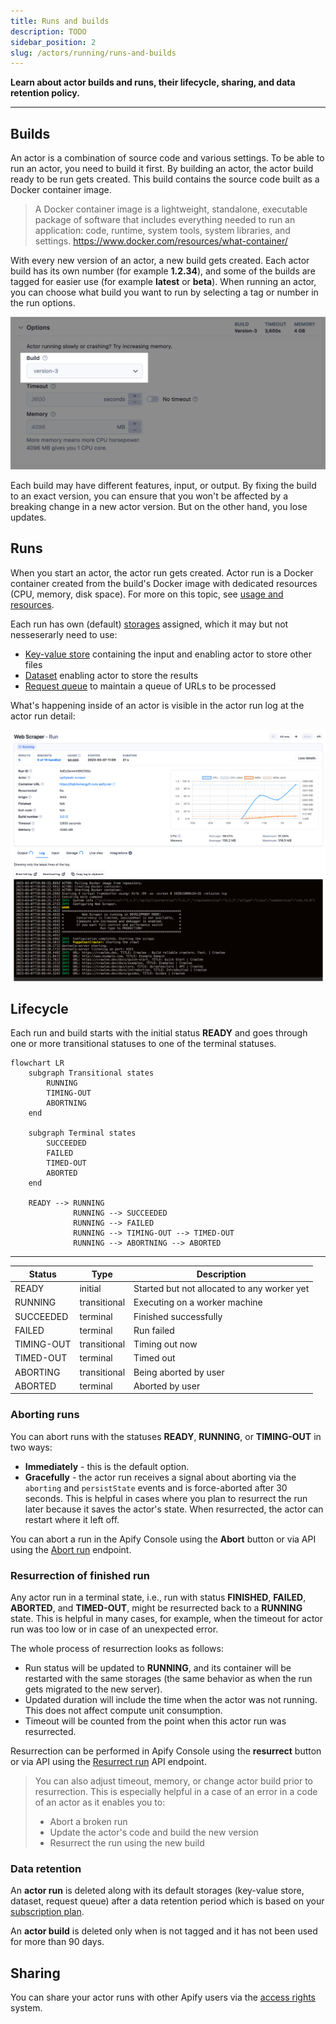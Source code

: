 ```yaml
---
title: Runs and builds
description: TODO
sidebar_position: 2
slug: /actors/running/runs-and-builds
---
```


**Learn about actor builds and runs, their lifecycle, sharing, and data retention policy.**

---

## Builds

An actor is a combination of source code and various settings. To be able to run an actor, you need to build it first. By building an actor, the actor build ready to be run gets created. This build contains the source code built as a Docker container image.

> A Docker container image is a lightweight, standalone, executable package of software that includes everything needed to run an application: code, runtime, system tools, system libraries, and settings.
> https://www.docker.com/resources/what-container/

With every new version of an actor, a new build gets created. Each actor build has its own number (for example <strong>1.2.34</strong>), and some of the builds are tagged for easier use (for example <strong>latest</strong> or <strong>beta</strong>). When running an actor, you can choose what build you want to run by selecting a tag or number in the run options.

![Actor run options](./images/runs_and_builds/actor-run-options.png)

Each build may have different features, input, or output. By fixing the build to an exact version, you can ensure that you won't be affected by a breaking change in a new actor version. But on the other hand, you lose updates.

## Runs

When you start an actor, the actor run gets created. Actor run is a Docker container created from the build's Docker image with dedicated resources (CPU, memory, disk space). For more on this topic, see [usage and resources](./usage_and_resources).

Each run has own (default) [storages](../../storage) assigned, which it may but not nesseserarly need to use:
- [Key-value store](../../storage/key_value_stores) containing the input and enabling actor to store other files
- [Dataset](../../storage/datasets) enabling actor to store the results
- [Request queue](../../storage/request_queues) to maintain a queue of URLs to be processed

What's happening inside of an actor is visible in the actor run log at the actor run detail:

![Actor run](./images/runs_and_builds/actor-run-detail.png)

## Lifecycle

Each run and build starts with the initial status **READY** and goes through one or more transitional statuses to one of the terminal statuses.


```mermaid
flowchart LR
    subgraph Transitional states
        RUNNING
        TIMING-OUT
        ABORTNING
    end

    subgraph Terminal states
        SUCCEEDED
        FAILED
        TIMED-OUT
        ABORTED
    end

    READY --> RUNNING
              RUNNING --> SUCCEEDED
              RUNNING --> FAILED
              RUNNING --> TIMING-OUT --> TIMED-OUT
              RUNNING --> ABORTNING --> ABORTED
```
---

| Status     | Type         | Description                                 |
|------------|--------------|---------------------------------------------|
| READY      | initial      | Started but not allocated to any worker yet |
| RUNNING    | transitional | Executing on a worker machine               |
| SUCCEEDED  | terminal     | Finished successfully                       |
| FAILED     | terminal     | Run failed                                  |
| TIMING-OUT | transitional | Timing out now                              |
| TIMED-OUT  | terminal     | Timed out                                   |
| ABORTING   | transitional | Being aborted by user                       |
| ABORTED    | terminal     | Aborted by user                             |


### Aborting runs

You can abort runs with the statuses **READY**, **RUNNING**, or **TIMING-OUT** in two ways:

- **Immediately** - this is the default option.
- **Gracefully** - the actor run receives a signal about aborting via the `aborting` and `persistState` events and is force-aborted after 30 seconds. This is helpful in cases where you plan to resurrect the run later because it saves the actor's state. When resurrected, the actor can restart where it left off.

You can abort a run in the Apify Console using the **Abort** button or via API using the [Abort run](/api/v2#/reference/actor-runs/abort-run/abort-run) endpoint.

### Resurrection of finished run

Any actor run in a terminal state, i.e., run with status **FINISHED**, **FAILED**, **ABORTED**, and **TIMED-OUT**, might be resurrected back to a **RUNNING** state. This is helpful in many cases, for example, when the timeout for actor run was too low or in case of an unexpected error.

The whole process of resurrection looks as follows:

- Run status will be updated to **RUNNING**, and its container will be restarted with the same storages (the same behavior as when the run gets migrated to the new server).
- Updated duration will include the time when the actor was not running. This does not affect compute unit consumption.
- Timeout will be counted from the point when this actor run was resurrected.

Resurrection can be performed in Apify Console using the **resurrect** button or via API using the [Resurrect run](/api/v2#/reference/actors/resurrect-run) API endpoint.

> You can also adjust timeout, memory, or change actor build prior to resurrection. This is especially helpful in a case of an error in a code of an actor as it enables you to:
> - Abort a broken run
> - Update the actor's code and build the new version
> - Resurrect the run using the new build

### Data retention

An **actor run** is deleted along with its default storages (key-value store, dataset, request queue) after a data retention period which is based on your [subscription plan](https://apify.com/pricing).

An **actor build** is deleted only when is not tagged and it has not been used for more than 90 days.

## Sharing

You can share your actor runs with other Apify users via the [access rights](../../access_rights/index.md) system.




